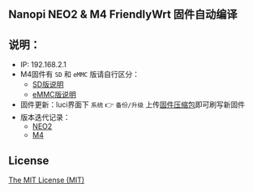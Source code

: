 ## Nanopi NEO2 & M4 FriendlyWrt 固件自动编译

## 说明：

* IP: 192.168.2.1
* M4固件有 `SD` 和 `eMMC` 版请自行区分：
    - [SD版说明](http://wiki.friendlyarm.com/wiki/index.php/NanoPi_M4V2/zh#.E5.BF.AB.E9.80.9F.E4.BB.8ESD.E5.8D.A1.E5.90.AF.E5.8A.A8)
    - [eMMC版说明](http://wiki.friendlyarm.com/wiki/index.php/NanoPi_M4V2/zh#.E7.83.A7.E5.86.99.E7.B3.BB.E7.BB.9F.E5.88.B0eMMC)
* 固件更新：luci界面下 `系统` 👉 `备份/升级` 上传[固件压缩包](https://github.com/vinewx/NanoWrt/releases)即可刷写新固件
* 版本迭代记录：
    - [NEO2](https://github.com/vinewx/NanoWrt/blob/master/changelog/neo2.md)
    - [M4](https://github.com/vinewx/NanoWrt/blob/master/changelog/m4.md)
## License

[The MIT License (MIT)](https://github.com/vinewx/NanoWrt/blob/master/LICENSE)

